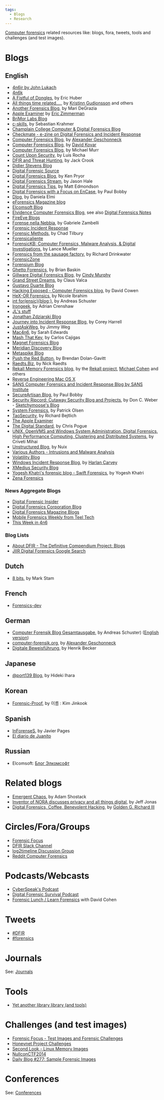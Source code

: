 ```yaml
---
tags:
  - Blogs
  - Research
---
```

[Computer forensics](computer_forensics.md) related resources
like: blogs, fora, tweets, tools and challenges (and test images).

# Blogs

## English

- [4n6ir by John Lukach](http://blog.4n6ir.com/)
- [4n6k](https://4n6k.blogspot.com/)
- [A Fistful of Dongles](http://www.afodblog.com),
  by Eric Huber
- [All things time related....](http://blog.kiddaland.net/),
  by [Kristinn Gudjonsson](kristinn_gudjonsson.md) and others
- [Another Forensics Blog](https://az4n6.blogspot.com/),
  by Mari DeGrazia
- [Apple Examiner](http://www.appleexaminer.com/)
  by [Eric Zimmerman](eric_zimmerman.md)
- [BriMor Labs Blog](http://www.brimorlabsblog.com/)
- [c-skills](https://c-skills.blogspot.ch/),
  by Sebastian Krahmer
- [Champlain College Computer & Digital Forensics Blog](http://computerforensicsblog.champlain.edu/)
- [Checkmate - e-zine on Digital Forensics and Incident Response](http://www.niiconsulting.com/checkmate/)
- [Computer Forensics Blog](http://geschonneck.com/),
  by [Alexander Geschonneck](alexander_geschonneck.md)
- [Computer Forensics Blog](http://integriography.wordpress.com),
  by [David Kovar](david_kovar.md)
- [Computer Forensics Blog](http://forensicblog.org/),
  by Michael Murr
- [Count Upon Security](http://countuponsecurity.com/),
  by Luis Rocha
- [DFIR and Threat Hunting](https://findingbad.blogspot.com/),
  by Jack Crook
- [Didier Stevens Blog](http://blog.didierstevens.com/)
- [Digital Forensic Source](http://www.digitalforensicsource.com)
- [Digital Forensics Blog](https://digiforensics.blogspot.com/),
  by Ken Pryor
- [Digital Forensics Stream](https://dfstream.blogspot.com/),
  by Jason Hale
- [Digital Forensics Tips](http://digitalforensicstips.com/),
  by Matt Edmondson
- [Digital Forensics with a Focus on EnCase](http://secureartisan.wordpress.com/),
  by Paul Bobby
- [Dlog](https://dan3lmi.blogspot.pt/),
  by Daniela Elmi
- [eForensics Magazine blog](http://eforensicsmag.com/category/news/)
- [Elcomsoft Blog](https://blog.elcomsoft.com)
- [Elvidence Computer Forensics Blog](https://www.elvidence.com.au/blog),
  see also [Digital Forensics Notes](https://digfor.blogspot.com/)
- [FireEye Blogs](http://www.fireeye.com/blog.html)
- [Forense nella Nebbia](https://forensenellanebbia.blogspot.com/),
  by Gabriele Zambelli
- [Forensic Incident Response](https://forensicir.blogspot.com/)
- [Forensic Methods](http://forensicmethods.com/),
  by Chad Tilbury
- [Forensicaliente](https://forensicaliente.blogspot.com/)
- [ForensicKB: Computer Forensics, Malware Analysis, & Digital Investigations](http://www.forensickb.com/),
  by Lance Mueller
- [Forensics from the sausage factory](https://forensicsfromthesausagefactory.blogspot.com),
  by Richard Drinkwater
- [ForensicZone](https://forensiczone.blogspot.com/)
- [Forensium Blog](http://www.forensium.com/Web_log)
- [Ghetto Forensics](http://www.ghettoforensics.com/),
  by Brian Baskin
- [Gillware Digital Forensics Blog](http://www.gillware.com/forensics/blog),
  by [Cindy Murphy](cindy_murphy.md)
- [Grand Street Dreams](https://grandstreamdreams.blogspot.com/),
  by Claus Valca
- [Gustavo Duarte Blog](http://duartes.org/gustavo/blog/)
- [Hacking Exposed - Computer Forensics blog](http://www.hecfblog.com/),
  by David Cowen
- [HeX-OR Forensics](http://nicoleibrahim.com/),
  by Nicole Ibrahim
- [int for(ensic){blog;}](http://computer.forensikblog.de/en/),
  by Andreas Schuster
- [Irongeek](http://www.irongeek.com/),
  by Adrian Crenshaw
- [JL's stuff](https://gleeda.blogspot.com/)
- [Jonathan Zdziarski Blog](http://www.zdziarski.com/blog/)
- [Journey into Incident Response Blog](https://journeyintoir.blogspot.com/),
  by Corey Harrell
- [JustAskWeg](http://justaskweg.com/),
  by Jimmy Weg
- [Mac4n6](http://www.mac4n6.com/),
  by Sarah Edwards
- [Mash That Key](http://www.mashthatkey.com/),
  by Carlos Cajigas
- [Magnet Forensics Blog](http://www.magnetforensics.com/blog/)
- [Meridian Discovery Blog](https://www.meridiandiscovery.com/blog/)
- [Metaspike Blog](https://www.metaspike.com/blog/)
- [Push the Red Button](https://moyix.blogspot.com/),
  by Brendan Dolan-Gavitt
- [Raedts.Biz](http://www.raedts.biz/),
  by Nick Raedts
- [Rekall Memory Forensics blog](https://rekall-forensic.blogspot.com/),
  by the [Rekall project](rekall.md), [Michael Cohen](michael_cohen.md) and others
- [Reverse Engineering Mac OS X](http://reverse.put.as/)
- [SANS Computer Forensics and Incident Response Blog by SANS Institute](http://computer-forensics.sans.org/blog)
- [SecureArtisan Blog](http://secureartisan.wordpress.com/),
  by Paul Bobby
- [Security Ripcord: Cutaway Security Blog and Projects](http://www.cutawaysecurity.com/),
  by Don C. Weber - [Sketchymoose's Blog](https://sketchymoose.blogspot.ch/)
- [System Forensics](http://sysforensics.org/),
  by Patrick Olsen
- [TaoSecurity](https://taosecurity.blogspot.com),
  by Richard Bejtlich
- [The Apple Examiner](http://www.appleexaminer.com/)
- [The Digital Standard](https://thedigitalstandard.blogspot.com/),
  by Chris Pogue
- [UNIX, OpenVMS and Windows System Administration, Digital Forensics, High Performance Computing, Clustering and Distributed Systems](https://unixsadm.blogspot.com/),
  by Criveti Mihai
- [Unstructured Blog](http://www.nuix.com/blog),
  by Nuix
- [Various Authors - Intrusions and Malware Analysis](https://intrusions.blogspot.com/)
- [Volatility Blog](http://volatility.tumblr.com/)
- [Windows Incident Response Blog](https://windowsir.blogspot.com/),
  by [Harlan Carvey](harlan_carvey.md)
- [XMedius Security Blog](https://www.xmedius.com/en/blog/security/)
- [Yogesh Khatri's forensic blog - Swift Forensics](http://www.swiftforensics.com),
  by Yogesh Khatri
- [Zena Forensics](http://blog.digital-forensics.it/)

### News Aggregate Blogs

- [Digital Forensic Insider](http://www.forensicmag.com/topics/digital-forensic-insider)
- [Digital Forensics Corporation Blog](https://www.digitalforensicscorp.com/blog/)
- [Digital Forensics Magazine Blogs](https://digitalforensicsmagazine.com/blogs/)
- [Mobile Forensics Weekly from Teel Tech](https://paper.li/teeltech/1366225992)
- [This Week in 4n6](https://thisweekin4n6.wordpress.com/)

### Blog Lists

- [About DFIR - The Definitive Compendium Project: Blogs](http://www.aboutdfir.com/)
- [JIIR Digital Forensics Google Search](https://journeyintoir.blogspot.com/2011/04/introducing-digital-forensics-search.html)

## Dutch

- [8 bits](http://stam.blogs.com/8bits/),
  by Mark Stam

## French

- [Forensics-dev](https://forensics-dev.blogspot.com)

## German

- [Computer Forensik Blog Gesamtausgabe](http://computer.forensikblog.de/),
  by Andreas Schuster) ([English version](http://computer.forensikblog.de/en/))
- [computer-forensik.org](http://computer-forensik.org),
  by [Alexander Geschonneck](alexander_geschonneck.md)
- [Digitale Beweisführung](https://henrikbecker.blogspot.com),
  by Henrik Becker

## Japanese

- [@port139 Blog](http://port139.hatenablog.com/),
  by Hideki Ihara

## Korean

- [Forensic-Proof](http://forensic-proof.com/),
  by 이름 : Kim Jinkook

## Spanish

- [InForenseS](http://www.inforenses.com),
  by Javier Pages
- [El diario de Juanito](http://windowstips.wordpress.com)

## Russian

- Elcomsoft: [Блог Элкомсофт](https://blog.elcomsoft.ru)

# Related blogs

- [Emergent Chaos](http://www.emergentchaos.com/),
  by Adam Shostack
- [Inventor of NORA discusses privacy and all things digital](http://jeffjonas.typepad.com/),
  by Jeff Jonas
- [Digital Forensics, Coffee, Benevolent Hacking](https://outlookpurple.blogspot.com/),
  by [Golden G. Richard III](golden_g._richard_iii.md)

# Circles/Fora/Groups

- [Forensic Focus](https://www.forensicfocus.com/)
- [DFIR Slack Channel](http://go.demisto.com/join-our-slack-community)
- [log2timeline Discussion Group](https://groups.google.com/forum/#!forum/log2timeline-discuss)
- [Reddit Computer Forensics](https://www.reddit.com/r/computerforensics/)

# Podcasts/Webcasts

- [CyberSpeak's Podcast](http://cyberspeak.libsyn.com/)
- [Digital Forensic Survival Podcast](http://digitalforensicsurvivalpodcast.com/)
- [Forensic Lunch / Learn Forensics](https://www.youtube.com/user/LearnForensics) with David Cohen

# Tweets

- [\#DFIR](http://twitter.com/#!/search/%23DFIR?q=%23DFIR)
- [\#forensics](http://twitter.com/#!/search/%23forensics)

# Journals

See: [Journals](journals.md)

# Tools

- [Yet another library library (and tools)](https://github.com/libyal/libyal/wiki/Overview)

# Challenges (and test images)

- [Forensic Focus - Test Images and Forensic Challenges](https://www.forensicfocus.com/images-and-challenges)
- [Honeynet Project Challenges](https://www.honeynet.org/challenges/)
- [Second Look - Linux Memory Images](http://secondlookforensics.com/linux-memory-images/)
- [NullconCTF2014](https://sourceforge.net/projects/nullconctf2014/)
- [Daily Blog \#277: Sample Forensic Images](https://hackingexposedcomputerforensicsblog.blogspot.com/2014/03/daily-blog-277-sample-forensic-images.html)

# Conferences

See: [Conferences](conferences.md)
